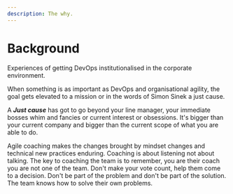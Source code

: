 ```yaml
---
description: The why.
---
```


# Background

Experiences of getting DevOps institutionalised in the corporate environment.

When something is as important as DevOps and organisational agility, the goal gets elevated to a mission or in the words of Simon Sinek a just cause. 

A _**Just cause**_ has got to go beyond your line manager, your immediate bosses whim and fancies or current interest or obsessions. It's bigger than your current company and bigger than the current scope of what you are able to do. 

Agile coaching makes the changes brought by mindset changes and technical new practices enduring. Coaching is about listening not about talking. The key to coaching the team is to remember, you are their coach you are not one of the team. Don't make your vote count, help them come to a decision. Don't be part of the problem and don't be part of the solution. The team knows how to solve their own problems.



